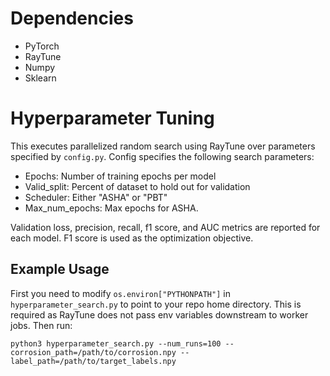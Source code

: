 # Dependencies
- PyTorch
- RayTune
- Numpy
- Sklearn

# Hyperparameter Tuning
This executes parallelized random search using RayTune over parameters specified by `config.py`.  Config specifies the following search parameters:
- Epochs: Number of training epochs per model
- Valid_split: Percent of dataset to hold out for validation
- Scheduler: Either "ASHA" or "PBT"
-  Max_num_epochs: Max epochs for ASHA.

Validation loss, precision, recall, f1 score, and AUC metrics are reported for each model.  F1 score is used as the optimization objective.

## Example Usage
First you need to modify `os.environ["PYTHONPATH"]` in `hyperparameter_search.py` to point to your repo home directory. This is required as RayTune does not pass env variables downstream to worker jobs. Then run:
```
python3 hyperparameter_search.py --num_runs=100 --corrosion_path=/path/to/corrosion.npy --label_path=/path/to/target_labels.npy 
```
